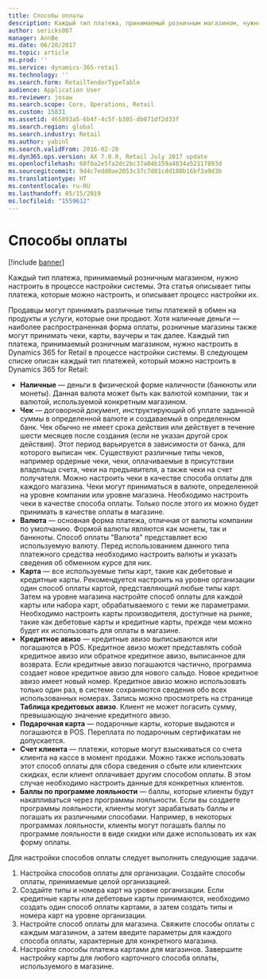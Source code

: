```yaml
---
title: Способы оплаты
description: Каждый тип платежа, принимаемый розничным магазином, нужно настроить в процессе настройки системы. Эта статья описывает типы платежа, которые можно настроить, и описывает процесс настройки их.
author: sericks007
manager: AnnBe
ms.date: 06/20/2017
ms.topic: article
ms.prod: ''
ms.service: dynamics-365-retail
ms.technology: ''
ms.search.form: RetailTenderTypeTable
audience: Application User
ms.reviewer: josaw
ms.search.scope: Core, Operations, Retail
ms.custom: 15831
ms.assetid: 465893a5-6b4f-4c5f-b305-db071df2d33f
ms.search.region: global
ms.search.industry: Retail
ms.author: yabinl
ms.search.validFrom: 2016-02-28
ms.dyn365.ops.version: AX 7.0.0, Retail July 2017 update
ms.openlocfilehash: 60f0a2e5fa2dc2bc37a04b159a4834a52117893d
ms.sourcegitcommit: 9d4c7edd0ae2053c37c7d81cdd180b16bf3a9d3b
ms.translationtype: HT
ms.contentlocale: ru-RU
ms.lasthandoff: 05/15/2019
ms.locfileid: "1559612"
---
```

# <a name="payment-methods"></a>Способы оплаты

[!include [banner](includes/banner.md)]

Каждый тип платежа, принимаемый розничным магазином, нужно настроить в процессе настройки системы. Эта статья описывает типы платежа, которые можно настроить, и описывает процесс настройки их.

Продавцы могут принимать различные типы платежей в обмен на продукты и услуги, которые они продают. Хотя наличные деньги — наиболее распространенная форма оплаты, розничные магазины также могут принимать чеки, карты, ваучеры и так далее. Каждый тип платежа, принимаемый розничным магазином, нужно настроить в Dynamics 365 for Retail в процессе настройки системы. В следующем списке описан каждый тип платежей, который можно настроить в Dynamics 365 for Retail:

- **Наличные** — деньги в физической форме наличности (банкноты или монеты). Данная валюта может быть как валютой компании, так и валютой, используемой конкретным магазином.
- **Чек** — договорной документ, инструктирующий об уплате заданной суммы в определенной валюте и создаваемый в определенном банк. Чек обычно не имеет срока действия или действует в течение шести месяцев после создания (если не указан другой срок действия). Этот период варьируется в зависимости от банка, для которого выписан чек. Существуют различные типы чеков, например ордерные чеки, чеки, оплачиваемые в присутствии владельца счета, чеки на предъявителя, а также чеки на счет получателя. Можно настроить чеки в качестве способа оплаты для каждого магазина. Чеки могут приниматься в валюте, определенной на уровне компании или уровне магазина. Необходимо настроить чеки в качестве способа оплаты. Только после этого их можно будет принимать в качестве оплаты в магазине.
- **Валюта** — основная форма платежа, отличная от валюты компании по умолчанию. Формой валюты являются как монеты, так и банкноты. Способ оплаты "Валюта" представляет всю используемую валюту. Перед использованием данного типа платежного средства необходимо настроить валюты и указать сведения об обменном курсе для них.
- **Карта** — все используемые типы карт, такие как дебетовые и кредитные карты. Рекомендуется настроить на уровне организации один способ оплаты картой, представляющий любые типы карт. Затем на уровне магазина настройте способ оплаты для каждой карты или набора карт, обрабатываемого с теми же параметрами. Необходимо настроить карты производителя, доступные на рынке, такие как дебетовые карты и кредитные карты, прежде чем можно будет их использовать для оплаты в магазине.
- **Кредитное авизо** — кредитные авизо выписываются или погашаются в POS. Кредитное авизо может представлять собой кредитное авизо или обратное кредитное авизо, выписанное для возврата. Если кредитные авизо погашаются частично, программа создает новое кредитное авизо для нового сальдо. Новое кредитное авизо имеет новый номер. Кредитное авизо можно использовать только один раз, в системе сохраняются сведения обо всех использованных номерах. Запись можно просмотреть на странице **Таблица кредитовых авизо**. Клиент не может погасить сумму, превышающую значение кредитного авизо.
- **Подарочная карта** — подарочные карты, которые выдаются и погашаются в POS. Переплата по подарочным сертификатам не допускается.
- **Счет клиента** — платежи, которые могут взыскиваться со счета клиента на кассе в момент продажи. Можно также использовать этот способ оплаты для сбора сведения о сбыте или клиентских скидках, если клиент оплачивает другим способом оплаты. В этом случае необходимо настроить данные для конкретных клиентов.
- **Баллы по программе лояльности** — баллы, которые клиенты будут накапливаться через программы лояльности. Если вы создаете программы лояльности, клиенты могут зарабатывать баллы и погашать их различными способами. Например, в некоторых программах лояльности, клиенты могут погашать баллы по программе лояльности в виде скидки или даже использовать их как форму оплаты.

Для настройки способов оплаты следует выполнить следующие задачи.

1. Настройка способов оплаты для организации. Создайте способы оплаты, принимаемые целой организацией.
2. Создайте типы и номера карт на уровне организации. Если кредитные карты или дебетовые карты принимаются, необходимо создать один способ оплаты картами, а затем создать типы и номера карт на уровне организации.
3. Настройте способ оплаты для магазина. Свяжите способы оплаты с каждым магазином, а затем введите параметры для каждого способа оплаты, характерные для конкретного магазина.
4. Настройте способы платежа картами для магазинов. Завершите настройку карты для любого карточного способа оплаты, используемого в магазине.

